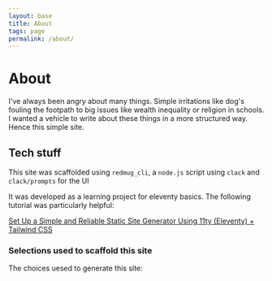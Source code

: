 ```yaml
---
layout: base
title: About
tags: page
permalink: /about/
---
```


# About

I've always been angry about many things. Simple irritations like dog's fouling the footpath to
big issues like wealth inequality or religion in schools. I wanted a vehicle to write about
these things in a more structured way. Hence this simple site.

## Tech stuff

This site was scaffolded using `redmug_cli`, a `node.js` script using `clack` and `clack/prompts` for the UI

It was developed as a learning project for eleventy basics. The following tutorial was particularly helpful:

[Set Up a Simple and Reliable Static Site Generator Using 11ty (Eleventy) + Tailwind CSS](https://abdullahyahya.com/2025/02/set-up-a-simple-and-reliable-static-site-generator-using-11ty-eleventy-tailwind-css/)
  
### Selections used to scaffold this site

The choices uesed to generate this site:
